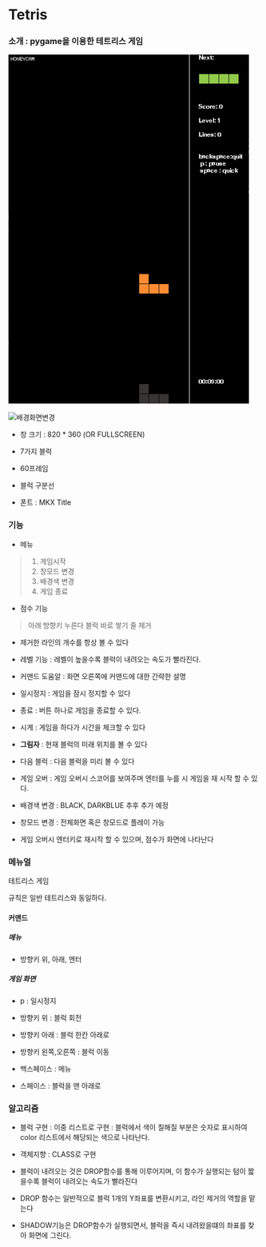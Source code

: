 # Tetris


### 소개 : pygame을 이용한 테트리스 게임
![게임화면](https://github.com/JuKyYoon/Pygame_PJ/blob/master/Honeycam%202017-06-12%2000-09-12.gif)

![배경화면변경]()



- 창 크기 : 820 * 360 (OR FULLSCREEN)

- 7가지 블럭

- 60프레임

- 블럭 구분선

- 폰트 : MKX Title


### 기능

- 메뉴
> 1. 게임시작
> 2. 창모드 변경
> 3. 배경색 변경
> 4. 게임 종료

- 점수 기능
> 아래 방향키 누른다
> 블럭 바로 쌓기
> 줄 제거


- 제거한 라인의 개수를 항상 볼 수 있다

- 레벨 기능 : 레벨이 높을수록 블럭이 내려오는 속도가 빨라진다.

- 커맨드 도움알 : 화면 오른쪽에 커맨드에 대한 간략한 설명

- 일시정지 : 게임을 잠시 정지할 수 있다

- 종료 : 버튼 하나로 게임을 종료할 수 있다.

- 시계 : 게임을 하다가 시간을 체크할 수 있다

- **그림자** : 현재 블럭의 미래 위치를 볼 수 있다

- 다음 블럭 : 다음 블럭을 미리 볼 수 있다

- 게임 오버 : 게임 오버시 스코어를 보여주며 엔터를 누를 시 게임을 재 시작 할 수 있다.

- 배경색 변경 : BLACK, DARKBLUE 추후 추가 예정

- 창모드 변경 : 전체화면 혹은 창모드로 플레이 가능

- 게임 오버시 엔터키로 재시작 할 수 있으며, 점수가 화면에 나타난다

### 메뉴얼

테트리스 게임

규칙은 일반 테트리스와 동일하다.

#### 커맨드

##### 메뉴
- 방향키 위, 아래, 엔터

##### 게임 화면
- p : 일시정지

- 방향키 위 : 블럭 회전

- 방향키 아래 : 블럭 한칸 아래로

- 방향키 왼쪽,오른쪽 : 블럭 이동

- 백스페이스 : 메뉴

- 스페이스 : 블럭을 맨 아래로


### 알고리즘

- 블럭 구현 : 이중 리스트로 구현 : 블럭에서 색이 칠해질 부분은 숫자로 표시하여 color 리스트에서 해당되는 색으로 나타난다.

- 객체지향 : CLASS로 구현

- 블럭이 내려오는 것은 DROP함수를 통해 이루어지며, 이 함수가 실행되는 텀이 짧을수록 블럭이 내려오는 속도가 빨라진다

- DROP 함수는 일반적으로 블럭 1개의 Y좌표를 변환시키고, 라인 제거의 역할을 맡는다

- SHADOW기능은 DROP함수가 실행되면서, 블럭을 즉시 내려왔을떄의 좌표를 찾아 화면에 그린다.
